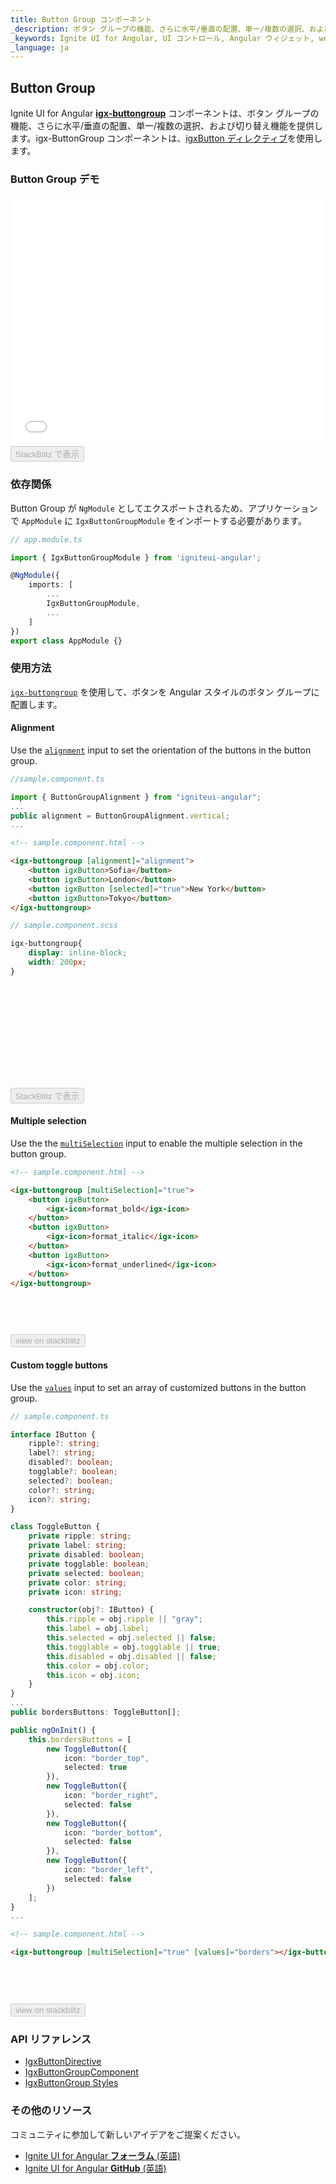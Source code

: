 ```yaml
---
title: Button Group コンポーネント
_description: ボタン グループの機能、さらに水平/垂直の配置、単一/複数の選択、および切り替え機能を提供します。
_keywords: Ignite UI for Angular, UI コントロール, Angular ウィジェット, web ウィジェット, UI ウィジェット, Angular, ネイティブ Angular コンポーネント スィート, ネイティブ Angular コントロール, ネイティブ Angular コンポーネント ライブラリ,  Angular ボタン グループ コンポーネント, Angular Button Group コントロール, Angular Button コンポーネント, Angular Button コントロール
_language: ja
---
```


## Button Group
Ignite UI for Angular [**igx-buttongroup**]({environment:angularApiUrl}/classes/igxbuttongroupcomponent.html) コンポーネントは、ボタン グループの機能、さらに水平/垂直の配置、単一/複数の選択、および切り替え機能を提供します。igx-ButtonGroup コンポーネントは、[igxButton ディレクティブ](button.md)を使用します。

### Button Group デモ
<div class="sample-container loading" style="height: 400px">
    <iframe id="buttonGroup-sample-1-iframe" seamless="" width="100%" height="100%" frameborder="0" src="{environment:demosBaseUrl}/data-entries/button-group-sample-1" onload="onSampleIframeContentLoaded(this);">
</iframe></div>
<div>
<button data-localize="stackblitz" disabled class="stackblitz-btn" data-iframe-id="buttonGroup-sample-1-iframe" data-demos-base-url="{environment:demosBaseUrl}">StackBlitz で表示</button>
</div>
<div class="divider--half"></div>

### 依存関係
Button Group が `NgModule` としてエクスポートされるため、アプリケーションで `AppModule` に `IgxButtonGroupModule` をインポートする必要があります。

```typescript
// app.module.ts

import { IgxButtonGroupModule } from 'igniteui-angular';

@NgModule({
    imports: [
        ...
        IgxButtonGroupModule,
        ...
    ]
})
export class AppModule {}
```
### 使用方法
[`igx-buttongroup`]({environment:angularApiUrl}/classes/igxbuttongroupcomponent.html) を使用して、ボタンを Angular スタイルのボタン グループに配置します。

#### Alignment
Use the [`alignment`]({environment:angularApiUrl}/classes/igxbuttongroupcomponent.html#alignment) input to set the orientation of the buttons in the button group. 

```typescript
//sample.component.ts

import { ButtonGroupAlignment } from "igniteui-angular";
...
public alignment = ButtonGroupAlignment.vertical;
...
```

```html
<!-- sample.component.html -->

<igx-buttongroup [alignment]="alignment">
    <button igxButton>Sofia</button>
    <button igxButton>London</button>
    <button igxButton [selected]="true">New York</button>
    <button igxButton>Tokyo</button>
</igx-buttongroup>
```

```scss
// sample.component.scss

igx-buttongroup{
    display: inline-block;
    width: 200px;
}
```
<div class="sample-container loading" style="height: 164px">
    <iframe id="buttonGroup-sample-2-iframe" seamless="" width="100%" height="100%" frameborder="0" data-src="{environment:demosBaseUrl}/data-entries/button-group-sample-2" class="lazyload">
</iframe></div>
<div>
<button data-localize="stackblitz" disabled class="stackblitz-btn" data-iframe-id="buttonGroup-sample-2-iframe" data-demos-base-url="{environment:demosBaseUrl}">StackBlitz で表示</button>
</div>
<div class="divider--half"></div>

#### Multiple selection
Use the the [`multiSelection`]({environment:angularApiUrl}/classes/igxbuttongroupcomponent.html#multiselection) input to enable the multiple selection in the button group.

```html
<!-- sample.component.html -->

<igx-buttongroup [multiSelection]="true">
    <button igxButton>
        <igx-icon>format_bold</igx-icon>
    </button>
    <button igxButton>
        <igx-icon>format_italic</igx-icon>
    </button>
    <button igxButton>
        <igx-icon>format_underlined</igx-icon>
    </button>
</igx-buttongroup>
```
<div class="sample-container loading" style="height: 60px">
    <iframe id="buttonGroup-sample-4-iframe" seamless="" width="100%" height="100%" frameborder="0" data-src="{environment:demosBaseUrl}/data-entries/button-group-sample-4" class="lazyload">
</iframe></div>
<div>
<button data-localize="stackblitz" disabled class="stackblitz-btn" data-iframe-id="buttonGroup-sample-4-iframe" data-demos-base-url="{environment:demosBaseUrl}">view on stackblitz</button>
</div>

#### Custom toggle buttons
Use the [`values`]({environment:angularApiUrl}/classes/igxbuttongroupcomponent.html#values) input to set an array of customized buttons in the button group.

```typescript
// sample.component.ts

interface IButton {
    ripple?: string;
    label?: string;
    disabled?: boolean;
    togglable?: boolean;
    selected?: boolean;
    color?: string;
    icon?: string;
}

class ToggleButton {
    private ripple: string;
    private label: string;
    private disabled: boolean;
    private togglable: boolean;
    private selected: boolean;
    private color: string;
    private icon: string;

    constructor(obj?: IButton) {
        this.ripple = obj.ripple || "gray";
        this.label = obj.label;
        this.selected = obj.selected || false;
        this.togglable = obj.togglable || true;
        this.disabled = obj.disabled || false;
        this.color = obj.color;
        this.icon = obj.icon;
    }
}
...
public bordersButtons: ToggleButton[];

public ngOnInit() {
    this.bordersButtons = [
        new ToggleButton({
            icon: "border_top",
            selected: true
        }),
        new ToggleButton({
            icon: "border_right",
            selected: false
        }),
        new ToggleButton({
            icon: "border_bottom",
            selected: false
        }),
        new ToggleButton({
            icon: "border_left",
            selected: false
        })
    ];
}
...
```

```html
<!-- sample.component.html -->

<igx-buttongroup [multiSelection]="true" [values]="borders"></igx-buttongroup>
```

<div class="sample-container loading" style="height: 60px">
    <iframe id="buttonGroup-sample-3-iframe" seamless="" width="100%" height="100%" frameborder="0" data-src="{environment:demosBaseUrl}/data-entries/button-group-sample-3" class="lazyload">
</iframe></div>
<div>
<button data-localize="stackblitz" disabled class="stackblitz-btn" data-iframe-id="buttonGroup-sample-3-iframe" data-demos-base-url="{environment:demosBaseUrl}">view on stackblitz</button>
</div>

### API リファレンス
<div class="divider--half"></div>

* [IgxButtonDirective]({environment:angularApiUrl}/classes/igxbuttondirective.html)
* [IgxButtonGroupComponent]({environment:angularApiUrl}/classes/igxbuttongroupcomponent.html)
* [IgxButtonGroup Styles]({environment:sassApiUrl}/index.html#function-igx-button-group-theme)

### その他のリソース

<div class="divider--half"></div>
コミュニティに参加して新しいアイデアをご提案ください。

* [Ignite UI for Angular **フォーラム** (英語)](https://www.infragistics.com/community/forums/f/ignite-ui-for-angular)
* [Ignite UI for Angular **GitHub** (英語)](https://github.com/IgniteUI/igniteui-angular)


